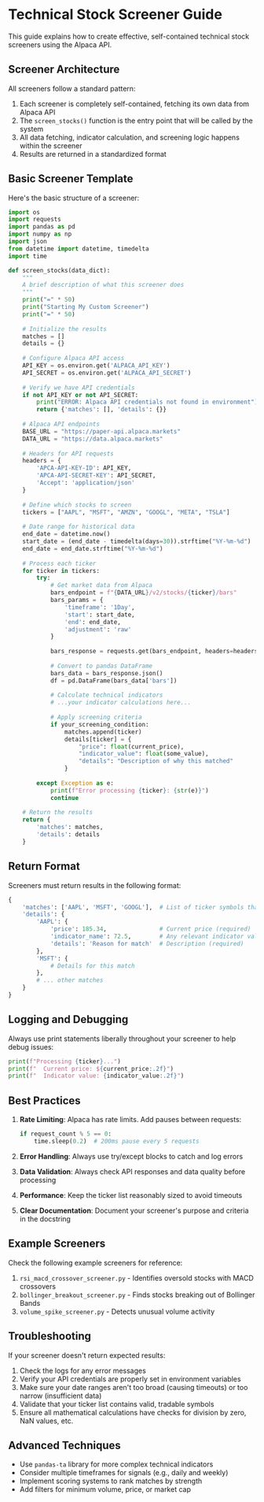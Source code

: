 # Technical Stock Screener Guide

This guide explains how to create effective, self-contained technical stock screeners using the Alpaca API.

## Screener Architecture

All screeners follow a standard pattern:

1. Each screener is completely self-contained, fetching its own data from Alpaca API
2. The `screen_stocks()` function is the entry point that will be called by the system
3. All data fetching, indicator calculation, and screening logic happens within the screener
4. Results are returned in a standardized format

## Basic Screener Template

Here's the basic structure of a screener:

```python
import os
import requests
import pandas as pd
import numpy as np
import json
from datetime import datetime, timedelta
import time

def screen_stocks(data_dict):
    """
    A brief description of what this screener does
    """
    print("=" * 50)
    print("Starting My Custom Screener")
    print("=" * 50)
    
    # Initialize the results
    matches = []
    details = {}
    
    # Configure Alpaca API access
    API_KEY = os.environ.get('ALPACA_API_KEY')
    API_SECRET = os.environ.get('ALPACA_API_SECRET')
    
    # Verify we have API credentials
    if not API_KEY or not API_SECRET:
        print("ERROR: Alpaca API credentials not found in environment")
        return {'matches': [], 'details': {}}
    
    # Alpaca API endpoints
    BASE_URL = "https://paper-api.alpaca.markets"
    DATA_URL = "https://data.alpaca.markets"
    
    # Headers for API requests
    headers = {
        'APCA-API-KEY-ID': API_KEY,
        'APCA-API-SECRET-KEY': API_SECRET,
        'Accept': 'application/json'
    }
    
    # Define which stocks to screen
    tickers = ["AAPL", "MSFT", "AMZN", "GOOGL", "META", "TSLA"]
    
    # Date range for historical data
    end_date = datetime.now()
    start_date = (end_date - timedelta(days=30)).strftime("%Y-%m-%d")
    end_date = end_date.strftime("%Y-%m-%d")
    
    # Process each ticker
    for ticker in tickers:
        try:
            # Get market data from Alpaca
            bars_endpoint = f"{DATA_URL}/v2/stocks/{ticker}/bars"
            bars_params = {
                'timeframe': '1Day',
                'start': start_date,
                'end': end_date,
                'adjustment': 'raw'
            }
            
            bars_response = requests.get(bars_endpoint, headers=headers, params=bars_params)
            
            # Convert to pandas DataFrame
            bars_data = bars_response.json()
            df = pd.DataFrame(bars_data['bars'])
            
            # Calculate technical indicators
            # ...your indicator calculations here...
            
            # Apply screening criteria
            if your_screening_condition:
                matches.append(ticker)
                details[ticker] = {
                    "price": float(current_price),
                    "indicator_value": float(some_value),
                    "details": "Description of why this matched"
                }
                
        except Exception as e:
            print(f"Error processing {ticker}: {str(e)}")
            continue
    
    # Return the results
    return {
        'matches': matches,
        'details': details
    }
```

## Return Format

Screeners must return results in the following format:

```python
{
    'matches': ['AAPL', 'MSFT', 'GOOGL'],  # List of ticker symbols that matched
    'details': {
        'AAPL': {
            'price': 185.34,               # Current price (required)
            'indicator_name': 72.5,        # Any relevant indicator values
            'details': 'Reason for match'  # Description (required)
        },
        'MSFT': {
            # Details for this match
        },
        # ... other matches
    }
}
```

## Logging and Debugging

Always use print statements liberally throughout your screener to help debug issues:

```python
print(f"Processing {ticker}...")
print(f"  Current price: ${current_price:.2f}")
print(f"  Indicator value: {indicator_value:.2f}")
```

## Best Practices

1. **Rate Limiting**: Alpaca has rate limits. Add pauses between requests:
   ```python
   if request_count % 5 == 0:
       time.sleep(0.2)  # 200ms pause every 5 requests
   ```

2. **Error Handling**: Always use try/except blocks to catch and log errors

3. **Data Validation**: Always check API responses and data quality before processing

4. **Performance**: Keep the ticker list reasonably sized to avoid timeouts

5. **Clear Documentation**: Document your screener's purpose and criteria in the docstring

## Example Screeners

Check the following example screeners for reference:

1. `rsi_macd_crossover_screener.py` - Identifies oversold stocks with MACD crossovers
2. `bollinger_breakout_screener.py` - Finds stocks breaking out of Bollinger Bands
3. `volume_spike_screener.py` - Detects unusual volume activity

## Troubleshooting

If your screener doesn't return expected results:

1. Check the logs for any error messages
2. Verify your API credentials are properly set in environment variables
3. Make sure your date ranges aren't too broad (causing timeouts) or too narrow (insufficient data)
4. Validate that your ticker list contains valid, tradable symbols
5. Ensure all mathematical calculations have checks for division by zero, NaN values, etc.

## Advanced Techniques

- Use `pandas-ta` library for more complex technical indicators
- Consider multiple timeframes for signals (e.g., daily and weekly)
- Implement scoring systems to rank matches by strength
- Add filters for minimum volume, price, or market cap